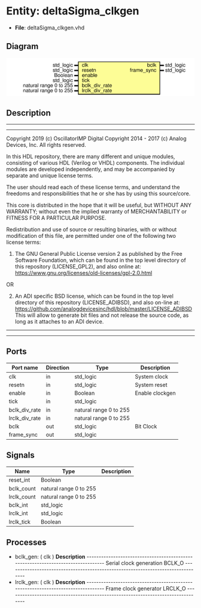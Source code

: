 # Entity: deltaSigma_clkgen

- **File**: deltaSigma_clkgen.vhd
## Diagram

![Diagram](deltaSigma_clkgen.svg "Diagram")
## Description

 ***************************************************************************
 ***************************************************************************
 Copyright 2019 (c) OscillatorIMP Digital
 Copyright 2014 - 2017 (c) Analog Devices, Inc. All rights reserved.

 In this HDL repository, there are many different and unique modules, consisting
 of various HDL (Verilog or VHDL) components. The individual modules are
 developed independently, and may be accompanied by separate and unique license
 terms.

 The user should read each of these license terms, and understand the
 freedoms and responsibilities that he or she has by using this source/core.

 This core is distributed in the hope that it will be useful, but WITHOUT ANY
 WARRANTY; without even the implied warranty of MERCHANTABILITY or FITNESS FOR
 A PARTICULAR PURPOSE.

 Redistribution and use of source or resulting binaries, with or without modification
 of this file, are permitted under one of the following two license terms:

   1. The GNU General Public License version 2 as published by the
      Free Software Foundation, which can be found in the top level directory
      of this repository (LICENSE_GPL2), and also online at:
      <https://www.gnu.org/licenses/old-licenses/gpl-2.0.html>

 OR

   2. An ADI specific BSD license, which can be found in the top level directory
      of this repository (LICENSE_ADIBSD), and also on-line at:
      https://github.com/analogdevicesinc/hdl/blob/master/LICENSE_ADIBSD
      This will allow to generate bit files and not release the source code,
      as long as it attaches to an ADI device.

 ***************************************************************************
 ***************************************************************************
## Ports

| Port name      | Direction | Type                   | Description      |
| -------------- | --------- | ---------------------- | ---------------- |
| clk            | in        | std_logic              |  System clock    |
| resetn         | in        | std_logic              |  System reset    |
| enable         | in        | Boolean                |  Enable clockgen |
| tick           | in        | std_logic              |                  |
| bclk_div_rate  | in        | natural range 0 to 255 |                  |
| lrclk_div_rate | in        | natural range 0 to 255 |                  |
| bclk           | out       | std_logic              |  Bit Clock       |
| frame_sync     | out       | std_logic              |                  |
## Signals

| Name        | Type                   | Description |
| ----------- | ---------------------- | ----------- |
| reset_int   | Boolean                |             |
| bclk_count  | natural range 0 to 255 |             |
| lrclk_count | natural range 0 to 255 |             |
| bclk_int    | std_logic              |             |
| lrclk_int   | std_logic              |             |
| lrclk_tick  | Boolean                |             |
## Processes
- bclk_gen: ( clk )
**Description**
---------------------------------------------------------------------------------  Serial clock generation BCLK_O --------------------------------------------------------------------------------- 
- lrclk_gen: ( clk )
**Description**
---------------------------------------------------------------------------------  Frame clock generator LRCLK_O --------------------------------------------------------------------------------- 
